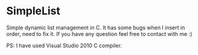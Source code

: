 SimpleList
==========

Simple dynamic list management in C. It has some bugs when I insert in order, need to fix it. 
If you have any question feel free to contact with me :)

PS: I have used Visual Studio 2010 C compiler.

